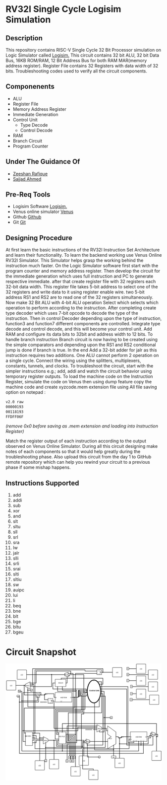 # RV32I Single Cycle Logisim Simulation

## **Description**
This repository contains RISC-V Single Cycle 32 Bit Processor simulation on Logic Simulator called [Logisim.](http://www.cburch.com/logisim/download.html) This circuit contains 32 bit ALU, 32 bit Data Bus, 16KB ROM/RAM, 12 Bit Address Bus for both RAM  MAR(memory address register). Register File contains 32 Registers with data width of 32 bits. Troubleshooting codes used to verify all the circuit components.

## **Componenents**
- ALU
- Register File
- Memory Address Register
- Immediate Generation
- Control Unit
   - Type Decode
   - Control Decode
- RAM
- Branch Circuit
- Program Counter

## **Under The Guidance Of**
- [Zeeshan Rafique](https://github.com/zeeshanrafique23)
- [Sajjad Ahmed](https://github.com/sajjadahmed677)

## **Pre-Req Tools**
- Logisim Software [Logisim.](http://www.cburch.com/logisim/download.html)
- Venus online simulator [Venus](https://venus.cs61c.org/)
- Github [Github](https://github.com)
- Git [Git](https://git-scm.com/downloads)

## **Designing Procedure**
At first learn the basic instructions of the RV32I Instruction Set Architecture and learn their functionality. To learn the backend working use Venus Online RV32I Simulator. This Simulator helps grasp the working behind the instruction much faster. On the Logic Simulator software first start with the program counter and memory address register. Then develop the circuit for the immediate generation which uses full instruction and PC to generate respective immediate. after that create register file with 32 registers each 32-bit data width. This register file takes 5-bit address to select one of the 32 registers and write data to it using register enable wire. two 5-bit address RS1 and RS2 are to read one of the 32 registers simultaneously. Now make 32 Bit ALU with 4-bit ALU operation Select which selects which operation to perform according to the instruction. After completing create type decoder which uses 7-bit opcode to decode the type of the instruction. Then in control Decoder depending upon the type of instruction, function3 and function7 different components are controlled. Integrate type decode and control decode, and this will become your control unit. Add RAM and configure its data bits to 32bit and address width to 12 bits. To handle branch instruction Branch circuit is now having to be created using the simple comparators and depending upon the RS1 and RS2 conditional jump is done if branch is true. In the end Add a 32-bit adder for jalr as this instruction requires two additions. One ALU cannot perform 2 operation on a single cycle. Connect the wiring using the splitters, multiplexers, constants, tunnels, and clocks. To troubleshoot the circuit, start with the simpler instructions e.g.; add, addi and watch the circuit behavior using temporary register outputs. To load the machine code on the Instruction Register, simulate the code on Venus then using dump feature copy the machine code and create xyzcode.mem extension file using All file saving option on notepad :
``` 
v2.0 raw
00000193
00118193
FFDFF06F
``` 
_(remove 0x0 before saving as .mem extension and loading into Instruction Register)_

Match the register output of each instruction according to the output observed on Venus Online Simulator. During all this circuit designing make notes of each components so that it would help greatly during the troubleshooting phase. Also upload this circuit from the day 1 to GitHub remote repository which can help you rewind your circuit to a previous phase if some mishap happens.


## **Instructions Supported**

1. add
2. addi
3. sub
4. xor
5. and
6. slt
7. sltu
8. sll
9. srl
10. sra
11. lw
12. jalr
13. slli
14. srli
15. srai
16. slti
17. sltiu
18. sw
19. auipc
20. lui
21. li
22. beq
23. bne
24. blt
25. bge
26. bltu
27. bgeu

# **Circuit Snapshot**
![Risc-V Snapshot](riscv.png)

